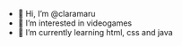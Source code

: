 - 👋 Hi, I’m @claramaru
- 👀 I’m interested in videogames
- 🌱 I’m currently learning html, css and java

<!---
claramaru/claramaru is a ✨ special ✨ repository because its `README.md` (this file) appears on your GitHub profile.
You can click the Preview link to take a look at your changes.
--->
